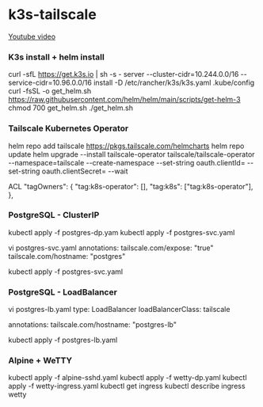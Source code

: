 # k3s-tailscale

[Youtube video ](https://youtu.be/IeYuZtvMBqQ)

### K3s install + helm install
curl -sfL https://get.k3s.io | sh -s - server --cluster-cidr=10.244.0.0/16 --service-cidr=10.96.0.0/16
install -D /etc/rancher/k3s/k3s.yaml .kube/config
curl -fsSL -o get_helm.sh https://raw.githubusercontent.com/helm/helm/main/scripts/get-helm-3
chmod 700 get_helm.sh
./get_helm.sh

### Tailscale Kubernetes Operator
helm repo add tailscale https://pkgs.tailscale.com/helmcharts
helm repo update
helm upgrade --install tailscale-operator tailscale/tailscale-operator --namespace=tailscale --create-namespace --set-string oauth.clientId= --set-string oauth.clientSecret= --wait

ACL
"tagOwners": {
   "tag:k8s-operator": [],
   "tag:k8s": ["tag:k8s-operator"],
},

### PostgreSQL - ClusterIP
kubectl apply -f postgres-dp.yam
kubectl apply -f postgres-svc.yaml

vi postgres-svc.yaml
annotations:
    tailscale.com/expose: "true"
    tailscale.com/hostname: "postgres"

kubectl apply -f postgres-svc.yaml

### PostgreSQL - LoadBalancer

vi postgres-lb.yaml
type: LoadBalancer
loadBalancerClass: tailscale

annotations:
    tailscale.com/hostname: "postgres-lb"

kubectl apply -f postgres-lb.yaml

### Alpine + WeTTY

kubectl apply -f alpine-sshd.yaml
kubectl apply -f wetty-dp.yaml
<enable HTTPS in Tailscale console>
kubectl apply -f wetty-ingress.yaml
kubectl get ingress
kubectl describe ingress wetty
